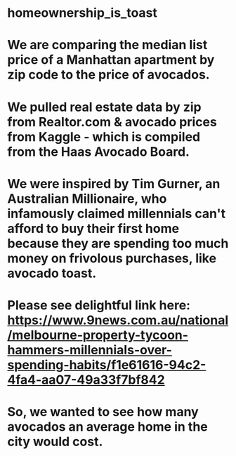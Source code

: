 # homeownership_is_toast

# We are comparing the median list price of a Manhattan apartment by zip code to the price of avocados. 

# We pulled real estate data by zip from Realtor.com & avocado prices from Kaggle - which is compiled from the Haas Avocado Board. 

# We were inspired by Tim Gurner, an Australian Millionaire, who infamously claimed millennials can't afford to buy their first home because they are spending too much money on frivolous purchases, like avocado toast. 

# Please see delightful link here: https://www.9news.com.au/national/melbourne-property-tycoon-hammers-millennials-over-spending-habits/f1e61616-94c2-4fa4-aa07-49a33f7bf842

# So, we wanted to see how many avocados an average home in the city would cost. 


